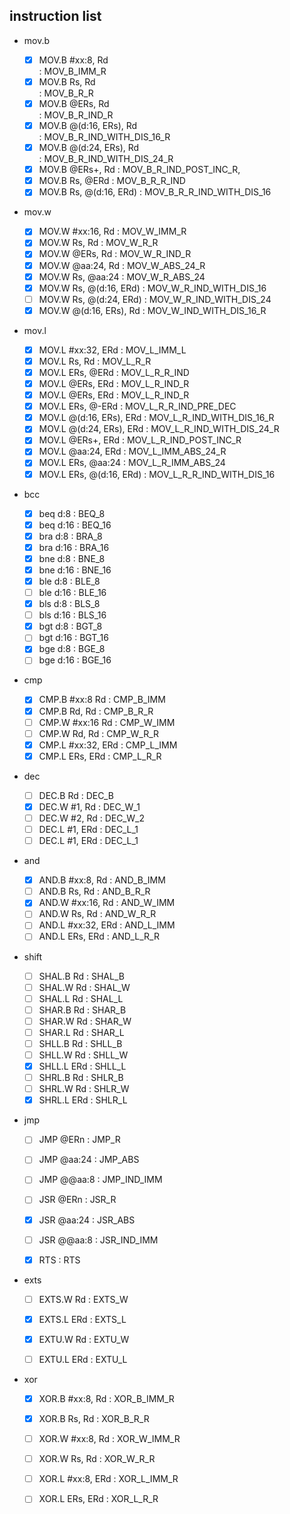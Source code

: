 instruction list
---

* mov.b
    
    - [x] MOV.B #xx:8, Rd           
            : MOV_B_IMM_R
    - [x] MOV.B Rs, Rd  
            : MOV_B_R_R
    - [x] MOV.B @ERs, Rd  
            : MOV_B_R_IND_R
    - [x] MOV.B @(d:16, ERs), Rd  
            : MOV_B_R_IND_WITH_DIS_16_R
    - [x] MOV.B @(d:24, ERs), Rd  
            : MOV_B_R_IND_WITH_DIS_24_R
    - [x] MOV.B @ERs+, Rd
            : MOV_B_R_IND_POST_INC_R,
    - [x] MOV.B Rs, @ERd
            : MOV_B_R_R_IND
    - [x] MOV.B Rs, @(d:16, ERd)
            : MOV_B_R_R_IND_WITH_DIS_16

* mov.w
    
    - [x] MOV.W #xx:16, Rd
            : MOV_W_IMM_R
    - [x] MOV.W Rs, Rd
            : MOV_W_R_R
    - [x] MOV.W @ERs, Rd
            : MOV_W_R_IND_R
    - [x] MOV.W @aa:24, Rd
            : MOV_W_ABS_24_R
    - [x] MOV.W Rs, @aa:24
            : MOV_W_R_ABS_24
    - [x] MOV.W Rs, @(d:16, ERd)
            : MOV_W_R_IND_WITH_DIS_16
    - [ ] MOV.W Rs, @(d:24, ERd)
            : MOV_W_R_IND_WITH_DIS_24
    - [x] MOV.W @(d:16, ERs), Rd
            : MOV_W_IND_WITH_DIS_16_R

* mov.l

    - [x] MOV.L #xx:32, ERd
            : MOV_L_IMM_L
    - [x] MOV.L Rs, Rd
            : MOV_L_R_R
    - [x] MOV.L ERs, @ERd
            : MOV_L_R_R_IND
    - [x] MOV.L @ERs, ERd
            : MOV_L_R_IND_R
    - [x] MOV.L @ERs, ERd
            : MOV_L_R_IND_R
    - [x] MOV.L ERs, @-ERd
            : MOV_L_R_R_IND_PRE_DEC
    - [x] MOV.L @(d:16, ERs), ERd
            : MOV_L_R_IND_WITH_DIS_16_R
    - [x] MOV.L @(d:24, ERs), ERd
            : MOV_L_R_IND_WITH_DIS_24_R
    - [x] MOV.L @ERs+, ERd
            : MOV_L_R_IND_POST_INC_R
    - [x] MOV.L @aa:24, ERd
            : MOV_L_IMM_ABS_24_R
    - [x] MOV.L ERs, @aa:24
            : MOV_L_R_IMM_ABS_24
    - [x] MOV.L ERs, @(d:16, ERd)
            : MOV_L_R_R_IND_WITH_DIS_16

* bcc
    - [x] beq d:8
            : BEQ_8
    - [x] beq d:16
            : BEQ_16
    - [x] bra d:8
            : BRA_8
    - [x] bra d:16
            : BRA_16
    - [x] bne d:8
            : BNE_8
    - [x] bne d:16
            : BNE_16
    - [x] ble d:8
            : BLE_8
    - [ ] ble d:16
            : BLE_16
    - [x] bls d:8
            : BLS_8
    - [ ] bls d:16
            : BLS_16
    - [x] bgt d:8
            : BGT_8
    - [ ] bgt d:16
            : BGT_16
    - [x] bge d:8
            : BGE_8
    - [ ] bge d:16
            : BGE_16

* cmp
    - [x] CMP.B #xx:8 Rd
            : CMP_B_IMM
    - [x] CMP.B Rd, Rd
            : CMP_B_R_R
    - [ ] CMP.W #xx:16 Rd
            : CMP_W_IMM
    - [ ] CMP.W Rd, Rd
            : CMP_W_R_R
    - [x] CMP.L #xx:32, ERd
            : CMP_L_IMM
    - [x] CMP.L ERs, ERd
            : CMP_L_R_R

* dec
    - [ ] DEC.B Rd
            : DEC_B
    - [x] DEC.W #1, Rd
            : DEC_W_1
    - [ ] DEC.W #2, Rd
            : DEC_W_2
    - [ ] DEC.L #1, ERd
            : DEC_L_1
    - [ ] DEC.L #1, ERd
            : DEC_L_1

* and
    - [x] AND.B #xx:8, Rd
            : AND_B_IMM
    - [ ] AND.B Rs, Rd
            : AND_B_R_R
    - [x] AND.W #xx:16, Rd
            : AND_W_IMM
    - [ ] AND.W Rs, Rd
            : AND_W_R_R
    - [ ] AND.L #xx:32, ERd
            : AND_L_IMM
    - [ ] AND.L ERs, ERd
            : AND_L_R_R

* shift

    - [ ] SHAL.B Rd
            : SHAL_B
    - [ ] SHAL.W Rd
            : SHAL_W
    - [ ] SHAL.L Rd
            : SHAL_L
    - [ ] SHAR.B Rd
            : SHAR_B
    - [ ] SHAR.W Rd
            : SHAR_W
    - [ ] SHAR.L Rd
            : SHAR_L
    - [ ] SHLL.B Rd
            : SHLL_B
    - [ ] SHLL.W Rd
            : SHLL_W
    - [x] SHLL.L ERd
            : SHLL_L
    - [ ] SHRL.B Rd
            : SHLR_B
    - [ ] SHRL.W Rd
            : SHLR_W
    - [x] SHRL.L ERd
            : SHLR_L

* jmp
    - [ ] JMP @ERn
            : JMP_R
    - [ ] JMP @aa:24
            : JMP_ABS
    - [ ] JMP @@aa:8
            : JMP_IND_IMM

    - [ ] JSR @ERn
            : JSR_R
    - [x] JSR @aa:24
            : JSR_ABS
    - [ ] JSR @@aa:8
            : JSR_IND_IMM

    - [x] RTS
            : RTS

* exts
    - [ ] EXTS.W Rd
            : EXTS_W 
    - [x] EXTS.L ERd
            : EXTS_L 

    - [x] EXTU.W Rd
            : EXTU_W
    - [ ] EXTU.L ERd
            : EXTU_L

* xor
    - [x] XOR.B #xx:8, Rd
            : XOR_B_IMM_R
    - [x] XOR.B Rs, Rd
            : XOR_B_R_R
    - [ ] XOR.W #xx:8, Rd
            : XOR_W_IMM_R
    - [ ] XOR.W Rs, Rd
            : XOR_W_R_R
    - [ ] XOR.L #xx:8, ERd
            : XOR_L_IMM_R
    - [ ] XOR.L ERs, ERd
            : XOR_L_R_R



